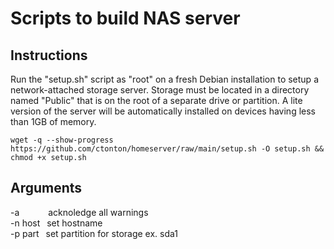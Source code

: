 # Scripts to build NAS server

## Instructions

Run the "setup.sh" script as "root" on a fresh Debian installation to setup a network-attached storage server. Storage must be located in a directory named "Public" that is on the root of a separate drive or partition. A lite version of the server will be automatically installed on devices having less than 1GB of memory.

```shell
wget -q --show-progress https://github.com/ctonton/homeserver/raw/main/setup.sh -O setup.sh && chmod +x setup.sh
```

## Arguments

-a &emsp;&emsp;&emsp;acknoledge all warnings
<br>
-n host &ensp;set hostname
<br>
-p part &ensp;set partition for storage ex. sda1
<br>
